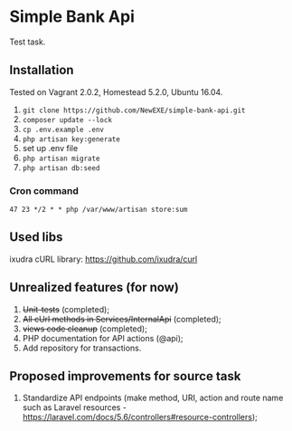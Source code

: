 # Simple Bank Api

Test task.

## Installation

Tested on Vagrant 2.0.2, Homestead 5.2.0, Ubuntu 16.04.

1. `git clone https://github.com/NewEXE/simple-bank-api.git`
2. `composer update --lock`
3. `cp .env.example .env`
4. `php artisan key:generate`
3. set up .env file
4. `php artisan migrate`
5. `php artisan db:seed`

### Cron command

`47 23 */2 * * php /var/www/artisan store:sum`

## Used libs
ixudra cURL library: https://github.com/ixudra/curl

## Unrealized features (for now)
1. ~~Unit-tests~~ (completed);
2. ~~All cUrl methods in Services/InternalApi~~ (completed);
3. ~~views code cleanup~~ (completed);
4. PHP documentation for API actions (@api);
5. Add repository for transactions.

## Proposed improvements for source task
1. Standardize API endpoints (make method, URI, action and route name such as Laravel resources - https://laravel.com/docs/5.6/controllers#resource-controllers);
